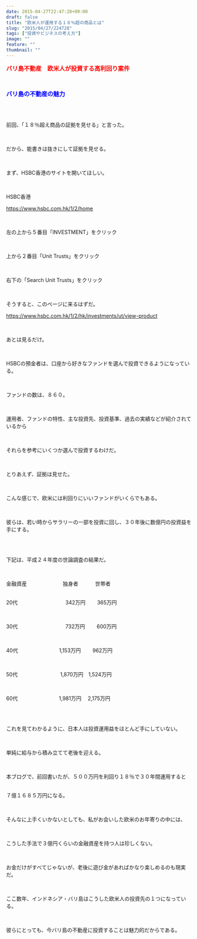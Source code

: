 ```yaml
---
date: 2015-04-27T22:47:28+09:00
draft: false
title: "欧米人が運用する１８％超の商品とは"
slug: "2015/04/27/224728"
tags: ["投資やビジネスの考え方"]
image: ""
feature: ""
thumbnail: ""
---
```

<p><font color="#ff0000" size="3"><strong>バリ島不動産　欧米人が投資する高利回り案件</strong></font></p><br/><p><font color="#0000ff" size="3"><strong>バリ島の不動産の魅力</strong></font></p><br/><br/><p>前回、「１８％超え商品の証拠を見せる」と言った。</p><br/><p>だから、能書きは抜きにして証拠を見せる。</p><br/><p>まず、HSBC香港のサイトを開いてほしい。</p><br/><p>HSBC香港</p><p><a href="home">https://www.hsbc.com.hk/1/2/home</a></p><br/><p>左の上から５番目「INVESTMENT」をクリック</p><br/><p>上から２番目「Unit Trusts」をクリック</p><br/><p>右下の「Search Unit Trusts」をクリック</p><br/><p>そうすると、このページに来るはずだ。</p><p><a href="view-product">https://www.hsbc.com.hk/1/2/hk/investments/ut/view-product</a></p><br/><p>あとは見るだけ。</p><br/><p>HSBCの預金者は、口座から好きなファンドを選んで投資できるようになっている。</p><br/><p>ファンドの数は、８６０。</p><br/><p>運用者、ファンドの特性、主な投資先、投資基準、過去の実績などが紹介されているから</p><br/><p>それらを参考にいくつか選んで投資するわけだ。</p><br/><p>とりあえず、証拠は見せた。</p><br/><p>こんな感じで、欧米には利回りにいいファンドがいくらでもある。</p><br/><p>彼らは、若い時からサラリーの一部を投資に回し、３０年後に数億円の投資益を手にする。</p><br/><br/><p>下記は、平成２４年度の世論調査の結果だ。</p><br/><p>金融資産　　　　　　　独身者　　 　世帯者</p><p><br/>20代　　　　　　　 　　342万円　 　365万円 </p><br/><p>30代　　　　　　　　 　732万円　 　600万円</p><br/><p>40代　　　　　　　　1,153万円　　 962万円</p><br/><p>50代　　 　　　　　　1,870万円　1,524万円</p><br/><p>60代　　　　　　　　1,981万円 　2,175万円 </p><br/><br/><p>これを見てわかるように、日本人は投資運用益をほとんど手にしていない。</p><br/><p>単純に給与から積み立てて老後を迎える。</p><br/><p>本ブログで、前回書いたが、５００万円を利回り１８％で３０年間運用すると</p><p><br/>７億１６８５万円になる。</p><br/><p>そんなに上手くいかないとしても、私がお会いした欧米のお年寄りの中には、</p><br/><p>こうした手法で３億円くらいの金融資産を持つ人は珍しくない。</p><br/><p>お金だけがすべてじゃないが、老後に遊び金があればかなり楽しめるのも現実だ。</p><br/><p>ここ数年、インドネシア・バリ島はこうした欧米人の投資先の１つになっている。</p><br/><p>彼らにとっても、今バリ島の不動産に投資することは魅力的だからである。</p><br/><br/>

